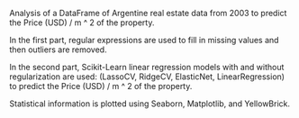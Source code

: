 Analysis of a DataFrame of Argentine real estate data from 2003 to predict the Price (USD) / m ^ 2 of the property.

In the first part, regular expressions are used to fill in missing values ​​and then outliers are removed.

In the second part, Scikit-Learn linear regression models with and without regularization are used: (LassoCV, RidgeCV, ElasticNet, LinearRegression) to predict the Price (USD) / m ^ 2 of the property.

Statistical information is plotted using Seaborn, Matplotlib, and YellowBrick.
